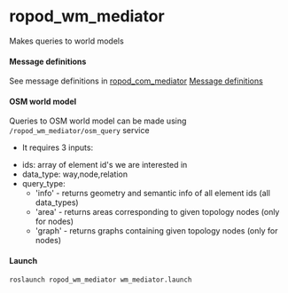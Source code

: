 # ropod_wm_mediator
Makes queries to world models

#### Message definitions
See message definitions in [ropod_com_mediator](https://git.ropod.org/ropod/communication/ropod_com_mediator/)
[Message definitions](https://git.ropod.org/ropod/communication/ropod_com_mediator/blob/master/doc/ropod_msgs.md)

#### OSM world model
Queries to OSM world model can be made using `/ropod_wm_mediator/osm_query` service
* It requires 3 inputs:
- ids: array of element id's we are interested in
- data_type: way,node,relation
- query_type:
  - 'info' - returns geometry and semantic info of all element ids (all data_types)
  - 'area' - returns areas corresponding to given topology nodes (only for nodes)
  - 'graph' - returns graphs containing given topology nodes (only for nodes)


#### Launch

```
roslaunch ropod_wm_mediator wm_mediator.launch
```



